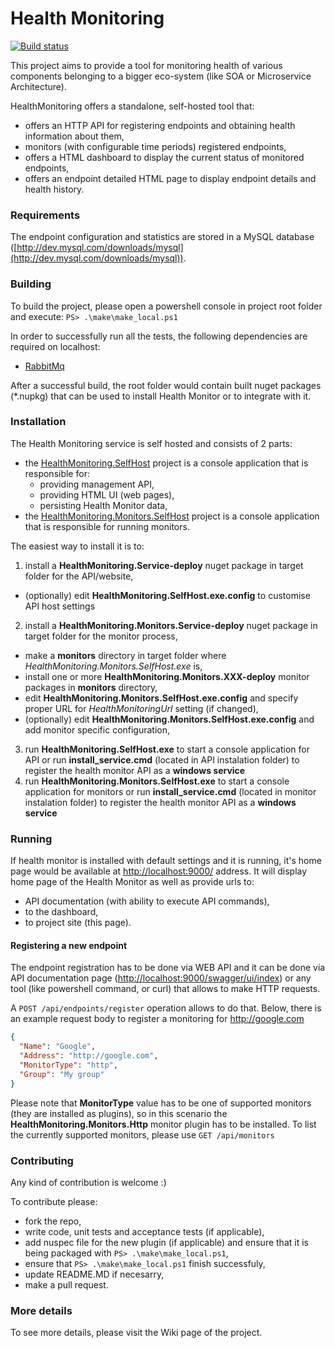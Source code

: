 # Health Monitoring

[![Build status](https://ci.appveyor.com/api/projects/status/uyjooj1a8y6dc3ny/branch/master?svg=true)](https://ci.appveyor.com/project/Suremaker/healthmonitoring/branch/master)

This project aims to provide a tool for monitoring health of various components belonging to a bigger eco-system (like SOA or Microservice Architecture).

HealthMonitoring offers a standalone, self-hosted tool that:
* offers an HTTP API for registering endpoints and obtaining health information about them,
* monitors (with configurable time periods) registered endpoints,
* offers a HTML dashboard to display the current status of monitored endpoints,
* offers an endpoint detailed HTML page to display endpoint details and health history.

### Requirements

The endpoint configuration and statistics are stored in a MySQL database ([http://dev.mysql.com/downloads/mysql](http://dev.mysql.com/downloads/mysql)).

### Building

To build the project, please open a powershell console in project root folder and execute: ``PS> .\make\make_local.ps1``

In order to successfully run all the tests, the following dependencies are required on localhost:
* [RabbitMq](https://www.rabbitmq.com/download.html)

After a successful build, the root folder would contain built nuget packages (*.nupkg) that can be used to install Health Monitor or to integrate with it.

### Installation

The Health Monitoring service is self hosted and consists of 2 parts:
* the [HealthMonitoring.SelfHost](https://github.com/wongatech/HealthMonitoring/tree/master/HealthMonitoring.SelfHost) project is a console application that is responsible for:
  * providing management API,
  * providing HTML UI (web pages),
  * persisting Health Monitor data,
* the [HealthMonitoring.Monitors.SelfHost](https://github.com/wongatech/HealthMonitoring/tree/master/HealthMonitoring.Monitors.SelfHost) project is a console application that is responsible for running monitors.

The easiest way to install it is to:

1. install a **HealthMonitoring.Service-deploy** nuget package in target folder for the API/website,
  *  (optionally) edit **HealthMonitoring.SelfHost.exe.config** to customise API host settings
2. install a **HealthMonitoring.Monitors.Service-deploy** nuget package in target folder for the monitor process,
  * make a **monitors** directory in target folder where *HealthMonitoring.Monitors.SelfHost.exe* is,
  * install one or more **HealthMonitoring.Monitors.XXX-deploy** monitor packages in **monitors** directory,
  * edit **HealthMonitoring.Monitors.SelfHost.exe.config** and specify proper URL for *HealthMonitoringUrl* setting (if changed),
  * (optionally) edit **HealthMonitoring.Monitors.SelfHost.exe.config** and add monitor specific configuration,
3. run **HealthMonitoring.SelfHost.exe** to start a console application for API or run **install_service.cmd** (located in API instalation folder) to register the health monitor API as a **windows service**
4. run **HealthMonitoring.Monitors.SelfHost.exe** to start a console application for monitors or run **install_service.cmd** (located in monitor instalation folder) to register the health monitor API as a **windows service**

### Running

If health monitor is installed with default settings and it is running, it's home page would be available at [http://localhost:9000/](http://localhost:9000/) address.
It will display home page of the Health Monitor as well as provide urls to:
* API documentation (with ability to execute API commands),
* to the dashboard,
* to project site (this page).
 
#### Registering a new endpoint

The endpoint registration has to be done via WEB API and it can be done via API documentation page ([http://localhost:9000/swagger/ui/index](http://localhost:9000/swagger/ui/index)) or any tool (like powershell command, or curl) that allows to make HTTP requests.

A ``POST /api/endpoints/register`` operation allows to do that.
Below, there is an example request body to register a monitoring for http://google.com

```json
{
  "Name": "Google",
  "Address": "http://google.com",
  "MonitorType": "http",
  "Group": "My group"
}
```

Please note that **MonitorType** value has to be one of supported monitors (they are installed as plugins), so in this scenario the **HealthMonitoring.Monitors.Http** monitor plugin has to be installed.
To list the currently supported monitors, please use ``GET /api/monitors``

### Contributing

Any kind of contribution is welcome :)

To contribute please:
* fork the repo,
* write code, unit tests and acceptance tests (if applicable),
* add nuspec file for the new plugin (if applicable) and ensure that it is being packaged with ``PS> .\make\make_local.ps1``,
* ensure that ``PS> .\make\make_local.ps1`` finish successfuly,
* update README.MD if necesarry,
* make a pull request.

### More details
To see more details, please visit the Wiki page of the project.
